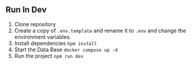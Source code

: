 
## Run In Dev

1. Clone repository
2. Create a copy of ```.env.template``` and rename it to ```.env``` and change the environment variables.
3. Install dependencies ```ǹpm install```
4. Start the Data Base ```docker compose up -d```
5. Run the project ```npm run dev```
